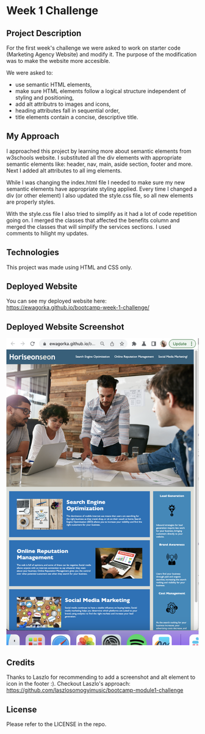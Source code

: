 # Week 1 Challenge

## Project Description
For the first week's challenge we were asked to work on starter code (Marketing Agency Website) and modify it. The purpose of the modification was to make the website more accesible. 

We were asked to:
* use semantic HTML elements, 
* make sure HTML elements follow a logical structure independent of styling and positioning, 
* add alt attributrs to images and icons,
* heading attributes fall in sequential order,
* title elements contain a concise, descriptive title.

## My Approach
I approached this project by learning more about semantic elements from w3schools website. I substituted all the div elements with appropriate semantic elements like: header, nav, main, aside section, footer and more. Next I added alt attributes to all img elements.

While I was changing the index.html file I needed to make sure my new semantic elements have appropriate styling applied. Every time I changed a div (or other element) I also updated the style.css file, so all new elements are properly styles.

With the style.css file I also tried to simplify as it had a lot of code repetition going on. I merged the classes that affected the benefits column and merged the classes that will simplify the services sections. I used comments to hilight my updates.
## Technologies
This project was made using HTML and CSS only.

## Deployed Website
You can see my deployed website here: https://ewagorka.github.io/bootcamp-week-1-challenge/

## Deployed Website Screenshot
![Deployed Website Screenshot]( assets/images/deployed-website-screenshot.png "Deployed Website Screenshot")

## Credits

Thanks to Laszlo for recommending to add a screenshot and alt element to icon in the footer :).
Checkout Laszlo's approach: https://github.com/laszlosomogyimusic/bootcamp-module1-challenge

## License
Please refer to the LICENSE in the repo.